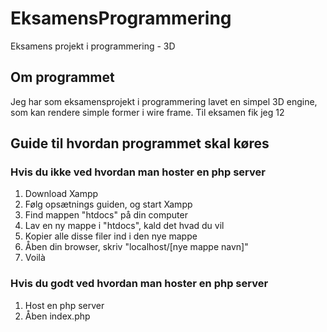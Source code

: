 # EksamensProgrammering
 Eksamens projekt i programmering - 3D

## Om programmet
 Jeg har som eksamensprojekt i programmering lavet en simpel 3D engine, som kan rendere simple former i wire frame. Til eksamen fik jeg 12

## Guide til hvordan programmet skal køres
### Hvis du ikke ved hvordan man hoster en php server
 1. Download Xampp
 2. Følg opsætnings guiden, og start Xampp
 3. Find mappen "htdocs" på din computer
 4. Lav en ny mappe i "htdocs", kald det hvad du vil
 5. Kopier alle disse filer ind i den nye mappe
 6. Åben din browser, skriv "localhost/[nye mappe navn]"
 7. Voilà
### Hvis du godt ved hvordan man hoster en php server
 1. Host en php server
 2. Åben index.php
